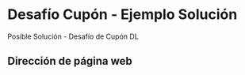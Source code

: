 # Desafío Cupón - Ejemplo Solución
Posible Solución - Desafío de Cupón DL

## Dirección de página web

